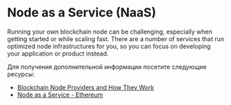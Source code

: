 # Node as a Service (NaaS)

Running your own blockchain node can be challenging, especially when getting started or while scaling fast. There are a number of services that run optimized node infrastructures for you, so you can focus on developing your application or product instead.

Для получения дополнительной информации посетите следующие ресурсы:

- [Blockchain Node Providers and How They Work](https://www.infoq.com/articles/blockchain-as-a-service-get-block/)
- [Node as a Service - Ethereum](https://ethereum.org/en/developers/docs/nodes-and-clients/nodes-as-a-service/)

